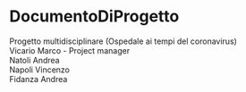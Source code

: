 # DocumentoDiProgetto
Progetto multidisciplinare (Ospedale ai tempi del coronavirus)<br>
Vicario Marco - Project manager<br>
Natoli Andrea<br>
Napoli Vincenzo<br>
Fidanza Andrea<br>
